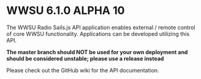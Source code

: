 # WWSU 6.1.0 ALPHA 10
The WWSU Radio Sails.js API application enables external / remote control of core WWSU functionality. Applications can be developed utilizing this API. 

**The master branch should NOT be used for your own deployment and should be considered unstable; please use a release instead**

Please check out the GitHub wiki for the API documentation.
